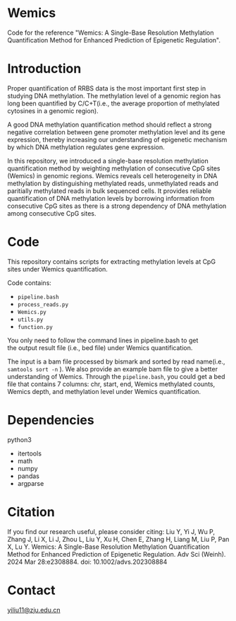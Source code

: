 # Wemics
Code for the reference "Wemics: A Single-Base Resolution Methylation Quantification Method for Enhanced Prediction of Epigenetic Regulation".

# Introduction
Proper quantification of RRBS data is the most important first step in studying DNA methylation. The methylation level of a genomic region has long been quantified by C/C+T(i.e., the average proportion of methylated cytosines in a genomic region).

A good DNA methylation quantification method should reflect a strong negative correlation between gene promoter methylation level and its gene expression, thereby increasing our understanding of epigenetic mechanism by which DNA methylation regulates gene expression.

In this repository, we introduced a single-base resolution methylation quantification method by weighting methylation of consecutive CpG sites (Wemics) in genomic regions. Wemics reveals cell heterogeneity in DNA methylation by distinguishing methylated reads, unmethylated reads and paritially methylated reads in bulk sequenced cells. It provides reliable quantification of DNA methylation levels by borrowing information from consecutive CpG sites as there is a strong dependency of DNA methylation among consecutive CpG sites.

# Code
This repository contains scripts for extracting methylation levels at CpG sites under Wemics quantification.

Code contains:
- `pipeline.bash`
- `process_reads.py`
- `Wemics.py`
- `utils.py`
- `function.py`

You only need to follow the command lines in pipeline.bash to get the output result file (i.e., bed file) under Wemics quantification.

The input is a bam file processed by bismark and sorted by read name(i.e.,` samtools sort -n` ). We also provide an example bam file to give a better understanding of Wemics. Through the `pipeline.bash`, you could get a bed file that contains 7 columns: chr, start, end, Wemics methylated counts, Wemics depth, and methylation level under Wemics quantification.

# Dependencies
python3
- itertools
- math
- numpy
- pandas
- argparse

# Citation

If you find our research useful, please consider citing: Liu Y, Yi J, Wu P, Zhang J, Li X, Li J, Zhou L, Liu Y, Xu H, Chen E, Zhang H, Liang M, Liu P, Pan X, Lu Y. Wemics: A Single-Base Resolution Methylation Quantification Method for Enhanced Prediction of Epigenetic Regulation. Adv Sci (Weinh). 2024 Mar 28:e2308884. doi: 10.1002/advs.202308884

# Contact

yiliu11@zju.edu.cn
